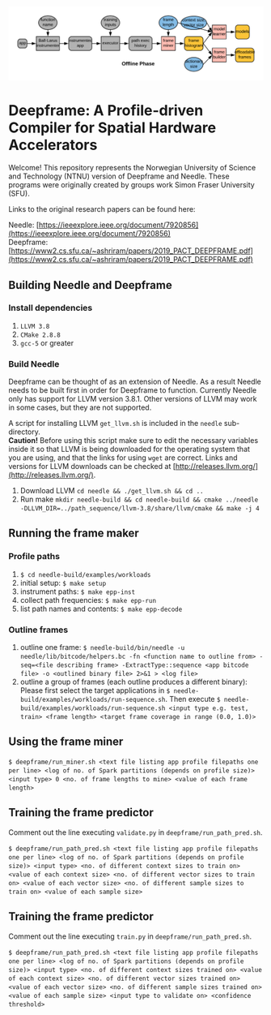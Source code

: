 ![Deepframe offline phase](doc/Deepframe_offline.png)




# Deepframe: A Profile-driven Compiler for Spatial Hardware Accelerators
Welcome! This repository represents the Norwegian University of Science and Technology (NTNU) version of Deepframe and Needle. These programs were originally created by groups work Simon Fraser University (SFU).

Links to the original research papers can be found here:

Needle: [https://ieeexplore.ieee.org/document/7920856](https://ieeexplore.ieee.org/document/7920856)  
Deepframe: [https://www2.cs.sfu.ca/~ashriram/papers/2019_PACT_DEEPFRAME.pdf](https://www2.cs.sfu.ca/~ashriram/papers/2019_PACT_DEEPFRAME.pdf)



## Building Needle and Deepframe

### Install dependencies

 1. `LLVM 3.8`
 2. `CMake 2.8.8`
 3. `gcc-5` or greater

### Build Needle
Deepframe can be thought of as an extension of Needle. As a result Needle needs to be built first in order for Deepframe to function. Currently Needle only has support for LLVM version 3.8.1. Other versions of LLVM may work in some cases, but they are not supported.

A script for installing LLVM `get_llvm.sh` is included in the `needle` sub-directory.   
**Caution!** Before using this script make sure to edit the necessary variables inside it so that LLVM is being downloaded for the operating system that you are using, and that the links for using `wget` are correct. Links and versions for LLVM downloads can be checked at [http://releases.llvm.org/](http://releases.llvm.org/).  

 1. Download LLVM `cd needle && ./get_llvm.sh && cd ..`
 2. Run make `mkdir needle-build && cd needle-build && cmake ../needle -DLLVM_DIR=../path_sequence/llvm-3.8/share/llvm/cmake && make -j 4`

## Running the frame maker

### Profile paths

 1. `$ cd needle-build/examples/workloads`
 2. initial setup: `$ make setup` 
 3. instrument paths: `$ make epp-inst` 
 4. collect path frequencies: `$ make epp-run` 
 5. list path names and contents: `$ make epp-decode` 

### Outline frames

 1. outline one frame:  `$ needle-build/bin/needle -u needle/lib/bitcode/helpers.bc -fn <function name to outline from> -seq=<file describing frame> -ExtractType::sequence <app bitcode file> -o <outlined binary file> 2>&1 > <log file>`
 3. outline a group of frames (each outline produces a different binary):  Please first select the target applications in `$ needle-build/examples/workloads/run-sequence.sh`. Then execute `$ needle-build/examples/workloads/run-sequence.sh <input type e.g. test, train> <frame length> <target frame coverage in range (0.0, 1.0)>`


## Using the frame miner

`$ deepframe/run_miner.sh <text file listing app profile filepaths one per line> <log of no. of Spark partitions (depends on profile size)> <input type> 0 <no. of frame lengths to mine> <value of each frame length>`

## Training the frame predictor
Comment out the line executing `validate.py` in `deepframe/run_path_pred.sh`.

`$ deepframe/run_path_pred.sh <text file listing app profile filepaths one per line> <log of no. of Spark partitions (depends on profile size)> <input type> <no. of different context sizes to train on> <value of each context size> <no. of different vector sizes to train on> <value of each vector size> <no. of different sample sizes to train on> <value of each sample size>`


## Training the frame predictor
Comment out the line executing `train.py` in `deepframe/run_path_pred.sh`.

`$ deepframe/run_path_pred.sh <text file listing app profile filepaths one per line> <log of no. of Spark partitions (depends on profile size)> <input type> <no. of different context sizes trained on> <value of each context size> <no. of different vector sizes trained on> <value of each vector size> <no. of different sample sizes trained on> <value of each sample size> <input type to validate on> <confidence threshold>`

